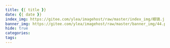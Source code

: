 ```yaml
---
title: {{ title }}
date: {{ date }}
index_img: https://gitee.com/ylea/imagehost/raw/master/index_img/眼镜.jpg
banner_img: https://gitee.com/ylea/imagehost/raw/master/banner_img/44.png
hide: true
categories:
tags:
---
```

